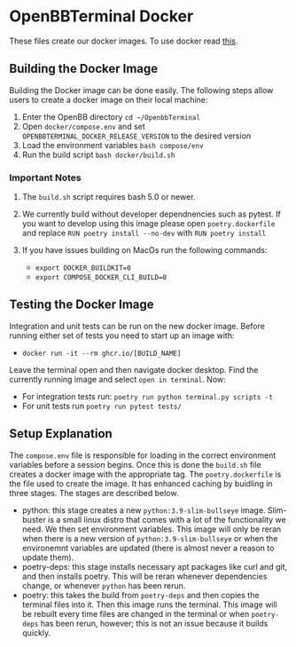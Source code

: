 # OpenBBTerminal Docker

These files create our docker images. To use docker read [this](openbb_terminal/DOCKER_README.md).

## Building the Docker Image

Building the Docker image can be done easily. The following steps allow users to create a docker
image on their local machine:

1. Enter the OpenBB directory `cd ~/OpenbbTerminal`
1. Open `docker/compose.env` and set `OPENBBTERMINAL_DOCKER_RELEASE_VERSION` to the desired version
1. Load the environment variables `bash compose/env`
1. Run the build script `bash docker/build.sh` 

### Important Notes

1. The `build.sh` script requires bash 5.0 or newer.
1. We currently build without developer dependnencies such as pytest. If you want to develop using
   this image please open `poetry.dockerfile` and replace `RUN poetry install --no-dev` with 
   `RUN poetry install`
1. If you have issues building on MacOs run the following commands:

    - `export DOCKER_BUILDKIT=0`
    - `export COMPOSE_DOCKER_CLI_BUILD=0`

## Testing the Docker Image

Integration and unit tests can be run on the new docker image. Before running either set of tests
you need to start up an image with:

- `docker run -it --rm ghcr.io/[BUILD_NAME]`

Leave the terminal open and then navigate docker desktop. Find the currently running image and
select `open in terminal`. Now:

- For integration tests run: `poetry run python terminal.py scripts -t`
- For unit tests run `poetry run pytest tests/`

## Setup Explanation

The `compose.env` file is responsible for loading in the correct environment variables before a
session begins. Once this is done the `build.sh` file creates a docker image with the appropriate
tag. The `poetry.dockerfile` is the file used to create the image. It has enhanced caching by
buidling in three stages. The stages are described below.

- python: this stage creates a new `python:3.9-slim-bullseye` image. Slim-buster is a small linux
  distro that comes with a lot of the functionality we need. We then set environment variables.
  This image will only be reran when there is a new version of `python:3.9-slim-bullseye` or when
  the environemnt variables are updated (there is almost never a reason to update them).
- poetry-deps: this stage installs necessary apt packages like curl and git, and then installs
  poetry. This will be reran whenever dependencies change, or whenever `python` has been rerun.
- poetry: this takes the build from `poetry-deps` and then copies the terminal files into it. Then
  this image runs the terminal. This image will be rebuilt every time files are changed in the
  terminal or when `poetry-deps` has been rerun, however; this is not an issue because it builds 
  quickly.
